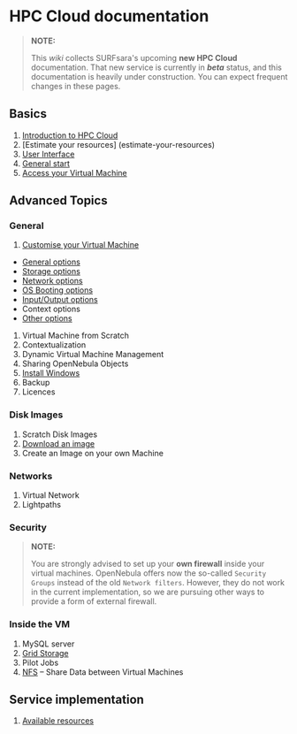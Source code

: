 # HPC Cloud documentation

> **NOTE:**
>
> This _wiki_ collects SURFsara's upcoming **new HPC Cloud** documentation. That new service is currently in **_beta_** status, and this documentation is heavily under construction. You can expect frequent changes in these pages.

## Basics
1. [Introduction to HPC Cloud](introduction-to-hpc-cloud)  
1. [Estimate your resources] (estimate-your-resources)  
1. [User Interface](user-interface)  
1. [General start](general-start)  
1. [Access your Virtual Machine](access-your-VM)

## Advanced Topics

### General

1. [Customise your Virtual Machine](customize-your-vm)
 * [General options](customize-vm-general)
 * [Storage options](customize-vm-storage)
 * [Network options](customize-vm-network)
 * [OS Booting options](customize-vm-boot)
 * [Input/Output options](customize-vm-io)
 * Context options
 * [Other options](customize-vm-other)
1. Virtual Machine from Scratch  
1. Contextualization  
1. Dynamic Virtual Machine Management  
1. Sharing OpenNebula Objects  
1. [Install Windows](windows)  
1. Backup  
1. Licences  

### Disk Images
1. Scratch Disk Images  
1. [Download an image](image_download)  
1. Create an Image on your own Machine  

### Networks
1. Virtual Network  
1. Lightpaths 

### Security
> **NOTE:**
>
> You are strongly advised to set up your **own firewall** inside your virtual machines. OpenNebula offers now the so-called `Security Groups` instead of the old `Network filters`. However, they do not work in the current implementation, so we are pursuing other ways to provide a form of external firewall. 


### Inside the VM
1. MySQL server  
1. [Grid Storage](grid-storage)    
1. Pilot Jobs  
1. [NFS](NFS) &ndash; Share Data between Virtual Machines

## Service implementation
1. [Available resources](resources-available)
